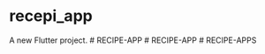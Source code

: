 # recepi_app

A new Flutter project.
#   R E C I P E - A P P  
 #   R E C I P E - A P P  
 #   R E C I P E - A P P S  
 